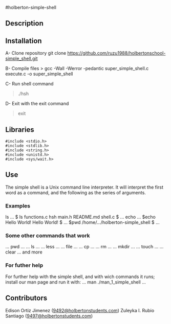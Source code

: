 #holberton-simple-shell
## Description

## Installation
 A- Clone repository
    git clone
    https://github.com/ruzu1988/holbertonschool-simple_shell.git

 B- Compile files
    > gcc -Wall -Werror -pedantic super_simple_shell.c execute.c -o super_simple_shell

 C- Run shell command
 > ./hsh

 D- Exit with the exit command
 >exit

## Libraries

    #include <stdio.h>
    #include <stdlib.h>
    #include <string.h>
    #include <unistd.h>
    #include <sys/wait.h>

## Use
The simple shell is a Unix command line interpreter.
It will interpret the first word as a command, and the following as the series of arguments.

### Examples
ls
...
$ ls
functions.c hsh main.h README.md shell.c
$
...
echo
...
$echo Hello World!
Hello World!
$
...
$pwd
/home/.../holberton-simple_shell
$
...
### Some other commands that work
...
pwd
...
...
ls
...
...
less
...
...
file
...
...
cp
...
...
rm
...
...
mkdir
...
...
touch
...
...
clear
...
and more
### For futher help
For further help with the simple shell, and with wich commands it runs; install our man page and run it with:
...
man ./man_1_simple_shell
...
## Contributors
Edison Ortiz Jimenez (9492@holbertonstudents.com)
Zuleyka I. Rubio Santiago (9497@holbertonstudents.com)


